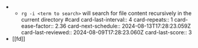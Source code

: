 -
	- `rg -i <term to search>` will search for file content recursively in the current directory #card
	  card-last-interval:: 4
	  card-repeats:: 1
	  card-ease-factor:: 2.36
	  card-next-schedule:: 2024-08-13T17:28:23.059Z
	  card-last-reviewed:: 2024-08-09T17:28:23.060Z
	  card-last-score:: 3
- [[fd]]